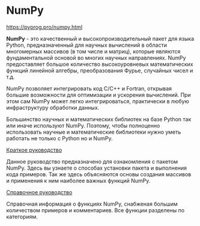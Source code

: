 # NumPy
https://pyprog.pro/numpy.html


__NumPy__ - это качественный и высокопроизводительный пакет для языка Python, предназначенный для научных вычислений в области многомерных массивов (в том числе и матриц), которые являются фундаментальной основой во многих научных направлениях. NumPy предоставляет большое количество высокоуровневых математических функций линейной алгебры, преобразования Фурье, случайных чисел и т.д.

NumPy позволяет интегрировать код С/С++ и Fortran, открывая большие возможности для оптимизации и ускорения вычислений. При этом сам NumPy может легко интегрироваться, практически в любую инфраструктуру обработки данных.

Большинство научных и математических библиотек на базе Python так или иначе используют NumPy. Поэтому, чтобы полноценно использовать научные и математические библиотеки нужно уметь работать не только с Python но и NumPy.

[Краткое руководство](/Articles/_NumPy/_NumPyProg.pro/QuickGuide.md)

Данное руководство предназначено для ознакомления с пакетом NumPy. Здесь вы узнаете о способах установки пакета и выполнения кода примеров. Так же здесь объясняются основы создания массивов и применения к ним наиболее важных функций NumPy.

[Справочное руководство](/Articles/_NumPy/_NumPyProg.pro/ReferenceGuide.md)

Справочная информация о функциях NumPy, снабженая большим количеством примеров и комментариев. Все функции разделены по категориям.